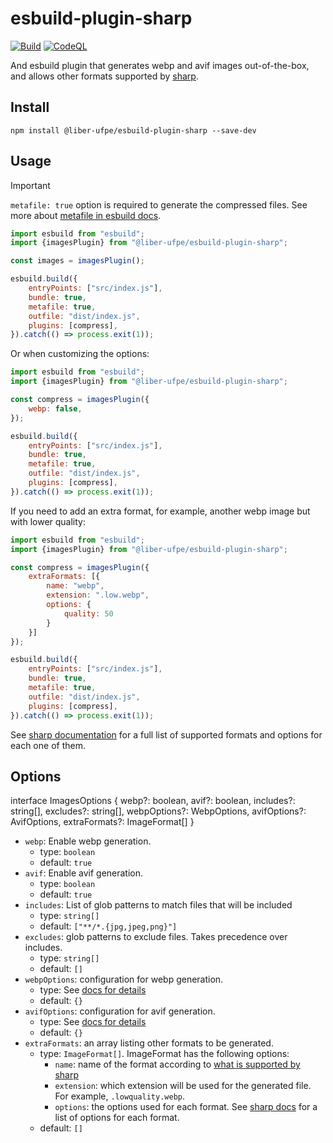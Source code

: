 # esbuild-plugin-sharp

[![Build](https://github.com/Liber-UFPE/esbuild-plugin-sharp/actions/workflows/build.yml/badge.svg)](https://github.com/Liber-UFPE/esbuild-plugin-sharp/actions/workflows/build.yml)
[![CodeQL](https://github.com/Liber-UFPE/esbuild-plugin-sharp/actions/workflows/codeql.yml/badge.svg)](https://github.com/Liber-UFPE/esbuild-plugin-sharp/actions/workflows/codeql.yml)

And esbuild plugin that generates webp and avif images out-of-the-box, and allows other formats supported
by [sharp](https://github.com/lovell/sharp).

## Install

```shell
npm install @liber-ufpe/esbuild-plugin-sharp --save-dev
```

## Usage

> [!IMPORTANT]
> `metafile: true` option is required to generate the compressed files. See more
> about [metafile in esbuild docs](https://esbuild.github.io/api/#metafile).

```javascript
import esbuild from "esbuild";
import {imagesPlugin} from "@liber-ufpe/esbuild-plugin-sharp";

const images = imagesPlugin();

esbuild.build({
    entryPoints: ["src/index.js"],
    bundle: true,
    metafile: true,
    outfile: "dist/index.js",
    plugins: [compress],
}).catch(() => process.exit(1));
```

Or when customizing the options:

```javascript
import esbuild from "esbuild";
import {imagesPlugin} from "@liber-ufpe/esbuild-plugin-sharp";

const compress = imagesPlugin({
    webp: false,
});

esbuild.build({
    entryPoints: ["src/index.js"],
    bundle: true,
    metafile: true,
    outfile: "dist/index.js",
    plugins: [compress],
}).catch(() => process.exit(1));
```

If you need to add an extra format, for example, another webp image but with lower quality:

```javascript
import esbuild from "esbuild";
import {imagesPlugin} from "@liber-ufpe/esbuild-plugin-sharp";

const compress = imagesPlugin({
    extraFormats: [{
        name: "webp",
        extension: ".low.webp",
        options: {
            quality: 50
        }
    }]
});

esbuild.build({
    entryPoints: ["src/index.js"],
    bundle: true,
    metafile: true,
    outfile: "dist/index.js",
    plugins: [compress],
}).catch(() => process.exit(1));
```

See [sharp documentation](https://sharp.pixelplumbing.com/api-output#toformat) for a full list of supported formats and
options for each one of them.

## Options

interface ImagesOptions {
webp?: boolean,
avif?: boolean,
includes?: string[],
excludes?: string[],
webpOptions?: WebpOptions,
avifOptions?: AvifOptions,
extraFormats?: ImageFormat[]
}

- `webp`: Enable webp generation.
    - type: `boolean`
    - default: `true`
- `avif`: Enable avif generation.
    - type: `boolean`
    - default: `true`
- `includes`: List of glob patterns to match files that will be included
    - type: `string[]`
    - default: `["**/*.{jpg,jpeg,png}"]`
- `excludes`: glob patterns to exclude files. Takes precedence over includes.
    - type: `string[]`
    - default: `[]`
- `webpOptions`: configuration for webp generation.
    - type: See [docs for details](https://sharp.pixelplumbing.com/api-output#webp)
    - default: `{}`
- `avifOptions`: configuration for avif generation.
    - type: See [docs for details](https://sharp.pixelplumbing.com/api-output#avif)
    - default: `{}`
- `extraFormats`: an array listing other formats to be generated.
    - type: `ImageFormat[]`. ImageFormat has the following options:
        - `name`: name of the format according
          to [what is supported by sharp](https://sharp.pixelplumbing.com/api-output#toformat)
        - `extension`: which extension will be used for the generated file. For example, `.lowquality.webp`.
        - `options`: the options used for each format.
          See [sharp docs](https://sharp.pixelplumbing.com/api-output#toformat) for a list of options for each format.
    - default: `[]`
